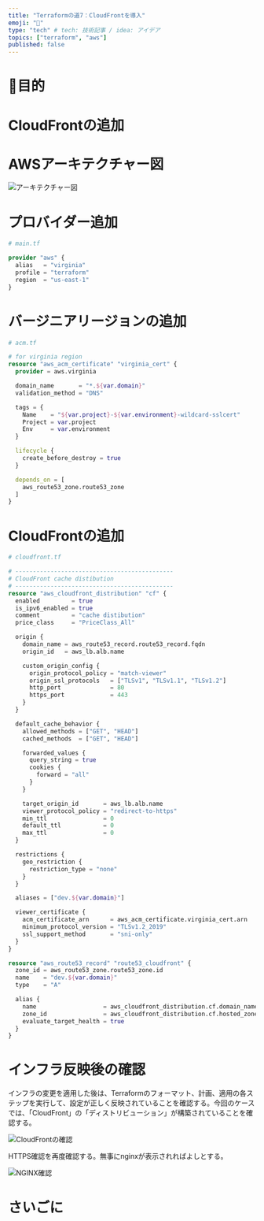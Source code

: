 ```yaml
---
title: "Terraformの道7：CloudFrontを導入"
emoji: "📜"
type: "tech" # tech: 技術記事 / idea: アイデア
topics: ["terraform", "aws"]
published: false
---
```


# 🎯目的

# CloudFrontの追加

# AWSアーキテクチャー図

![アーキテクチャー図](https://storage.googleapis.com/zenn-user-upload/c4c223b6c390-20240114.png)

# プロバイダー追加

```tf
# main.tf

provider "aws" {
  alias   = "virginia"
  profile = "terraform"
  region  = "us-east-1"
}
```

# バージニアリージョンの追加

```tf
# acm.tf

# for virginia region
resource "aws_acm_certificate" "virginia_cert" {
  provider = aws.virginia

  domain_name       = "*.${var.domain}"
  validation_method = "DNS"

  tags = {
    Name    = "${var.project}-${var.environment}-wildcard-sslcert"
    Project = var.project
    Env     = var.environment
  }

  lifecycle {
    create_before_destroy = true
  }

  depends_on = [
    aws_route53_zone.route53_zone
  ]
}
```

# CloudFrontの追加

```tf
# cloudfront.tf

# ---------------------------------------------
# CloudFront cache distibution
# ---------------------------------------------
resource "aws_cloudfront_distribution" "cf" {
  enabled         = true
  is_ipv6_enabled = true
  comment         = "cache distibution"
  price_class     = "PriceClass_All"

  origin {
    domain_name = aws_route53_record.route53_record.fqdn
    origin_id   = aws_lb.alb.name

    custom_origin_config {
      origin_protocol_policy = "match-viewer"
      origin_ssl_protocols   = ["TLSv1", "TLSv1.1", "TLSv1.2"]
      http_port              = 80
      https_port             = 443
    }
  }

  default_cache_behavior {
    allowed_methods = ["GET", "HEAD"]
    cached_methods  = ["GET", "HEAD"]

    forwarded_values {
      query_string = true
      cookies {
        forward = "all"
      }
    }

    target_origin_id       = aws_lb.alb.name
    viewer_protocol_policy = "redirect-to-https"
    min_ttl                = 0
    default_ttl            = 0
    max_ttl                = 0
  }

  restrictions {
    geo_restriction {
      restriction_type = "none"
    }
  }

  aliases = ["dev.${var.domain}"]

  viewer_certificate {
    acm_certificate_arn      = aws_acm_certificate.virginia_cert.arn
    minimum_protocol_version = "TLSv1.2_2019"
    ssl_support_method       = "sni-only"
  }
}

resource "aws_route53_record" "route53_cloudfront" {
  zone_id = aws_route53_zone.route53_zone.id
  name    = "dev.${var.domain}"
  type    = "A"

  alias {
    name                   = aws_cloudfront_distribution.cf.domain_name
    zone_id                = aws_cloudfront_distribution.cf.hosted_zone_id
    evaluate_target_health = true
  }
}
```

# インフラ反映後の確認

インフラの変更を適用した後は、Terraformのフォーマット、計画、適用の各ステップを実行して、設定が正しく反映されていることを確認する。今回のケースでは、「CloudFront」の「ディストリビューション」が構築されていることを確認する。

![CloudFrontの確認](https://storage.googleapis.com/zenn-user-upload/f486161068d6-20240114.png)

HTTPS確認を再度確認する。無事にnginxが表示されればよしとする。

![NGINX確認](https://storage.googleapis.com/zenn-user-upload/9567f706501b-20240114.png)

# さいごに